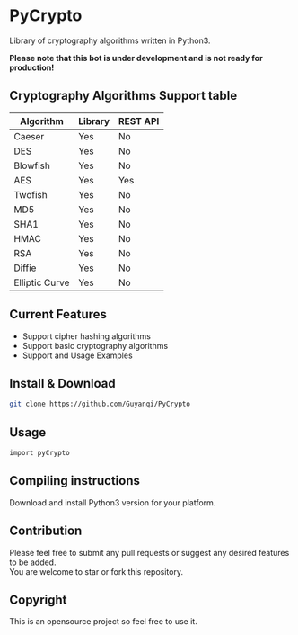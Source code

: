 # PyCrypto

Library of cryptography algorithms written in Python3. 

**Please note that this bot is under development and is not ready for production!**

## Cryptography Algorithms Support table

| Algorithm | Library | REST API |
|----------|------|-----------|
| Caeser | Yes  | No        |
| DES | Yes  | No        |
| Blowfish| Yes  | No        |
| AES | Yes  | Yes        |
| Twofish | Yes  | No      |
| MD5 | Yes  | No       |
| SHA1 | Yes  | No       |
| HMAC | Yes  | No       |
| RSA | Yes  | No       |
| Diffie | Yes  | No       |
| Elliptic Curve  | Yes  | No       |

## Current Features

+ Support cipher hashing algorithms  
+ Support basic cryptography algorithms   
+ Support and Usage Examples   

## Install & Download  
```bash
git clone https://github.com/Guyanqi/PyCrypto  
```
## Usage
```bash
import pyCrypto 
```  

## Compiling instructions

Download and install Python3 version for your platform.

## Contribution

Please feel free to submit any pull requests or suggest any desired features to be added.  
You are welcome to star or fork this repository.  

## Copyright
This is an opensource project so feel free to use it. 
